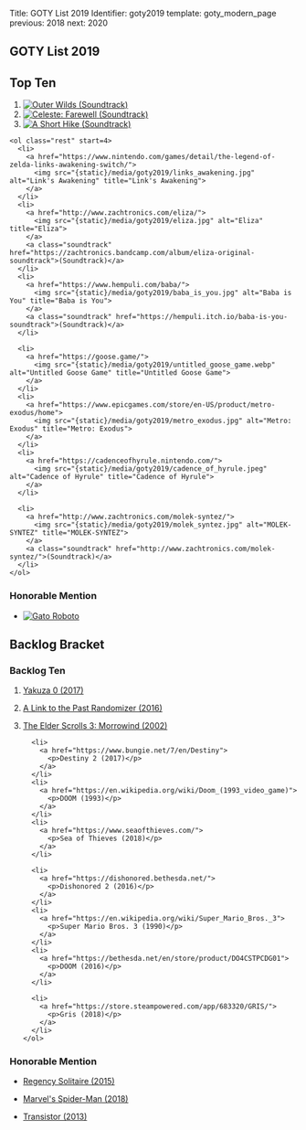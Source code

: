 Title: GOTY List 2019
Identifier: goty2019
template: goty_modern_page
previous: 2018
next: 2020

<article>
  <h1>GOTY List 2019</h1>
  <h2>Top Ten</h2>
  <section class="top-ten">
    <ol class="top-three">
      <li>
        <a href="http://www.outerwilds.com/">
          <img src="{static}/media/goty2019/outer_wilds.jpg" alt="Outer Wilds" title="Outer Wilds">
        </a>
        <a class="soundtrack" href="https://soundcloud.com/andrewprahlow/sets/outer-wilds-original-soundtrack">(Soundtrack)</a>
      </li>
      <li>
        <a href="http://www.celestegame.com/">
          <img src="{static}/media/goty2019/celeste_farewell.jpg"
               alt="Celeste: Farewell"
               title="Celeste: Farewell">
        </a>
        <a class="soundtrack" href="https://radicaldreamland.bandcamp.com/album/celeste-farewell-original-soundtrack">(Soundtrack)</a>
      </li>
      <li>
        <a href="http://ashorthike.com/">
          <img src="{static}/media/goty2019/a_short_hike.png" alt="A Short Hike" title="A Short Hike">
        </a>
        <a class="soundtrack" href="https://marksparling.bandcamp.com/album/a-short-hike-original-soundtrack">(Soundtrack)</a>
      </li>
    </ol>

    <ol class="rest" start=4>
      <li>
        <a href="https://www.nintendo.com/games/detail/the-legend-of-zelda-links-awakening-switch/">
          <img src="{static}/media/goty2019/links_awakening.jpg" alt="Link's Awakening" title="Link's Awakening">
        </a>
      </li>
      <li>
        <a href="http://www.zachtronics.com/eliza/">
          <img src="{static}/media/goty2019/eliza.jpg" alt="Eliza" title="Eliza">
        </a>
        <a class="soundtrack" href="https://zachtronics.bandcamp.com/album/eliza-original-soundtrack">(Soundtrack)</a>
      </li>
      <li>
        <a href="https://www.hempuli.com/baba/">
          <img src="{static}/media/goty2019/baba_is_you.jpg" alt="Baba is You" title="Baba is You">
        </a>
        <a class="soundtrack" href="https://hempuli.itch.io/baba-is-you-soundtrack">(Soundtrack)</a>
      </li>

      <li>
        <a href="https://goose.game/">
          <img src="{static}/media/goty2019/untitled_goose_game.webp" alt="Untitled Goose Game" title="Untitled Goose Game">
        </a>
      </li>
      <li>
        <a href="https://www.epicgames.com/store/en-US/product/metro-exodus/home">
          <img src="{static}/media/goty2019/metro_exodus.jpg" alt="Metro: Exodus" title="Metro: Exodus">
        </a>
      </li>
      <li>
        <a href="https://cadenceofhyrule.nintendo.com/">
          <img src="{static}/media/goty2019/cadence_of_hyrule.jpeg" alt="Cadence of Hyrule" title="Cadence of Hyrule">
        </a>
      </li>

      <li>
        <a href="http://www.zachtronics.com/molek-syntez/">
          <img src="{static}/media/goty2019/molek_syntez.jpg" alt="MOLEK-SYNTEZ" title="MOLEK-SYNTEZ">
        </a>
        <a class="soundtrack" href="http://www.zachtronics.com/molek-syntez/">(Soundtrack)</a>
      </li>
    </ol>
  </section>

  <section class="honorable-mention">
    <h3>Honorable Mention</h3>
    <ul>
      <li>
        <a href="https://gatoroboto.com/">
          <img
            src="{static}/media/goty2019/gato_roboto.jpg"
            alt="Gato Roboto"
            title="Gato Roboto">
        </a>
      </li>
    </ul>
  </section>
</article>

<aside>
  <section class="backlog-bracket">
    <h2>Backlog Bracket</h2>
    <h3>Backlog Ten</h3>
    <ol>
      <li>
        <a href="https://yakuza.sega.com/yakuza0/">
          <p>Yakuza 0 (2017)</p>
        </a>
      </li>
      <li>
        <a href="https://alttpr.com/en">
          <p>A Link to the Past Randomizer (2016)</p>
        </a>
      </li>
      <li>
        <a href="https://elderscrolls.bethesda.net/en/morrowind/">
          <p>The Elder Scrolls 3: Morrowind (2002)</p>
        </a>
      </li>

      <li>
        <a href="https://www.bungie.net/7/en/Destiny">
          <p>Destiny 2 (2017)</p>
        </a>
      </li>
      <li>
        <a href="https://en.wikipedia.org/wiki/Doom_(1993_video_game)">
          <p>DOOM (1993)</p>
        </a>
      </li>
      <li>
        <a href="https://www.seaofthieves.com/">
          <p>Sea of Thieves (2018)</p>
        </a>
      </li>

      <li>
        <a href="https://dishonored.bethesda.net/">
          <p>Dishonored 2 (2016)</p>
        </a>
      </li>
      <li>
        <a href="https://en.wikipedia.org/wiki/Super_Mario_Bros._3">
          <p>Super Mario Bros. 3 (1990)</p>
        </a>
      </li>
      <li>
        <a href="https://bethesda.net/en/store/product/DO4CSTPCDG01">
          <p>DOOM (2016)</p>
        </a>
      </li>

      <li>
        <a href="https://store.steampowered.com/app/683320/GRIS/">
          <p>Gris (2018)</p>
        </a>
      </li>
    </ol>
  </section>

  <section class="honorable-mention">
    <h3>Honorable Mention</h3>
    <ul>
      <li>
        <a href="https://store.steampowered.com/app/351090/Regency_Solitaire/">
          <p>Regency Solitaire (2015)</p>
        </a>
      </li>
      <li>
        <a href="https://www.playstation.com/en-us/games/marvels-spider-man-ps4/">
          <p>Marvel's Spider-Man (2018)</p>
        </a>
      </li>
      <li>
        <a href="https://www.supergiantgames.com/games/transistor/">
          <p>Transistor (2013)</p>
        </a>
      </li>
    </ul>
  </section>
</aside>
